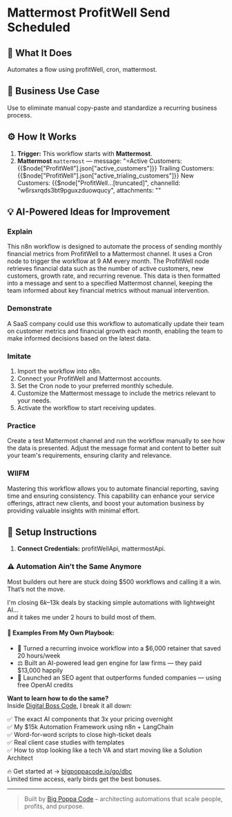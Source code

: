 # Mattermost ProfitWell Send Scheduled
  ## 🚀 What It Does
  Automates a flow using profitWell, cron, mattermost.
  
  ## 💼 Business Use Case
  Use to eliminate manual copy-paste and standardize a recurring business process.
  
  ## ⚙️ How It Works
  1. **Trigger:** This workflow starts with **Mattermost**.
  2. **Mattermost** `mattermost` — message: "=Active Customers: {{$node["ProfitWell"].json["active_customers"]}}
Trailing Customers: {{$node["ProfitWell"].json["active_trialing_customers"]}}
New Customers: {{$node["ProfitWell…[truncated]", channelId: "w6rsxrqds3bt9pguxzduowqucy", attachments: ""
  
  ## 💡 AI-Powered Ideas for Improvement
  ### Explain
This n8n workflow is designed to automate the process of sending monthly financial metrics from ProfitWell to a Mattermost channel. It uses a Cron node to trigger the workflow at 9 AM every month. The ProfitWell node retrieves financial data such as the number of active customers, new customers, growth rate, and recurring revenue. This data is then formatted into a message and sent to a specified Mattermost channel, keeping the team informed about key financial metrics without manual intervention.

### Demonstrate
A SaaS company could use this workflow to automatically update their team on customer metrics and financial growth each month, enabling the team to make informed decisions based on the latest data.

### Imitate
1. Import the workflow into n8n.
2. Connect your ProfitWell and Mattermost accounts.
3. Set the Cron node to your preferred monthly schedule.
4. Customize the Mattermost message to include the metrics relevant to your needs.
5. Activate the workflow to start receiving updates.

### Practice
Create a test Mattermost channel and run the workflow manually to see how the data is presented. Adjust the message format and content to better suit your team's requirements, ensuring clarity and relevance.

### WIIFM
Mastering this workflow allows you to automate financial reporting, saving time and ensuring consistency. This capability can enhance your service offerings, attract new clients, and boost your automation business by providing valuable insights with minimal effort.
  
  ## 🔧 Setup Instructions
  1. **Connect Credentials:** profitWellApi, mattermostApi.
  
### ⚠️ Automation Ain’t the Same Anymore

Most builders out here are stuck doing $500 workflows and calling it a win.  
That’s not the move.  

I'm closing $6k–$13k deals by stacking simple automations with lightweight AI...  
and it takes me under 2 hours to build most of them.

#### 🧠 Examples From My Own Playbook:
- 🔁 Turned a recurring invoice workflow into a $6,000 retainer that saved 20 hours/week  
- ⚖️ Built an AI-powered lead gen engine for law firms — they paid $13,000 happily  
- 🚀 Launched an SEO agent that outperforms funded companies — using free OpenAI credits  

**Want to learn how to do the same?**  
Inside [Digital Boss Code](https://bigpoppacode.io/go/dbc), I break it all down:

✅ The exact AI components that 3x your pricing overnight  
✅ My $15k Automation Framework using n8n + LangChain  
✅ Word-for-word scripts to close high-ticket deals  
✅ Real client case studies with templates  
✅ How to stop looking like a tech VA and start moving like a Solution Architect  

🔥 Get started at → [bigpoppacode.io/go/dbc](https://bigpoppacode.io/go/dbc)  
Limited time access, early birds get the best bonuses.

---
> Built by [Big Poppa Code](https://bigpoppacode.io) – architecting automations that scale people, profits, and purpose.
  